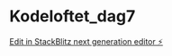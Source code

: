 # Kodeloftet_dag7

[Edit in StackBlitz next generation editor ⚡️](https://stackblitz.com/~/github.com/Kodealex/Kodeloftet_dag7)